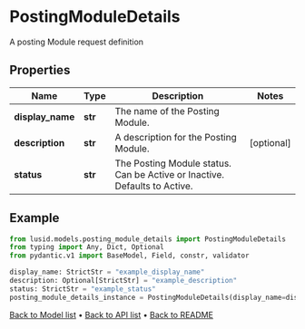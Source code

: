 # PostingModuleDetails

A posting Module request definition
## Properties
Name | Type | Description | Notes
------------ | ------------- | ------------- | -------------
**display_name** | **str** | The name of the Posting Module. | 
**description** | **str** | A description for the Posting Module. | [optional] 
**status** | **str** | The Posting Module status. Can be Active or Inactive. Defaults to Active. | 
## Example

```python
from lusid.models.posting_module_details import PostingModuleDetails
from typing import Any, Dict, Optional
from pydantic.v1 import BaseModel, Field, constr, validator

display_name: StrictStr = "example_display_name"
description: Optional[StrictStr] = "example_description"
status: StrictStr = "example_status"
posting_module_details_instance = PostingModuleDetails(display_name=display_name, description=description, status=status)

```

[Back to Model list](../README.md#documentation-for-models) &#8226; [Back to API list](../README.md#documentation-for-api-endpoints) &#8226; [Back to README](../README.md)


